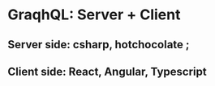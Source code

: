 # GraqhQL: Server + Client

## Server side: csharp, hotchocolate ; 
## Client side:  React, Angular, Typescript
